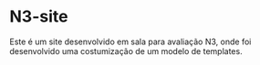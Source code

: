 # N3-site
Este é um site desenvolvido  em sala  para avaliação  N3,  onde foi desenvolvido uma costumização de um modelo de templates.
